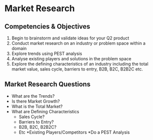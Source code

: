 # Market Research

## Competencies & Objectives

1. Begin to brainstorm and validate ideas for your Q2 product
1. Conduct market research on an industry or problem space within a domain
1. Explore trends using PEST analysis
1. Analyse existing players and solutions in the problem space
1. Explore the defining characteristics of an industry including the total market value, sales cycle, barriers to entry, B2B, B2C, B2B2C etc.

## Market Research Questions

* What are the Trends?
* Is there Market Growth?
* What is the Total Market?
* What are Defining Characteristics
  * Sales Cycle?
  * Barriers to Entry?
  * B2B, B2C, B2B2C?
  * Etc
*Existing Players/Competitors
*Do a PEST Analysis
